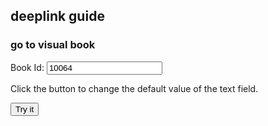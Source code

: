 ## deeplink guide

### go to visual book

Book Id: <input type="text" id="bookid" value="10064">
<p>Click the button to change the default value of the text field.</p>
<button type="button" onclick="myFunction()">Try it</button>
<script>
function myFunction() {
  let deeplinkurl = "chapter://?type=1&storytype=1&bookid=" + document.getElementById("bookid") + "&bottomid=0"
  console.log(deeplinkurl)
  window.open(deeplinkurl)
}
</script>
</body>
</html>
